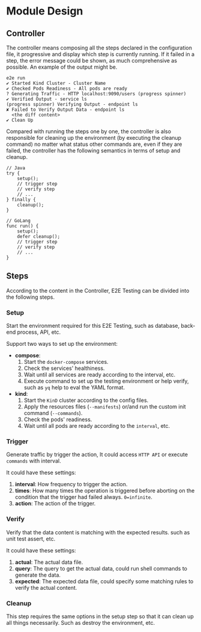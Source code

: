 # Module Design

## Controller

The controller means composing all the steps declared in the configuration file, it progressive and display which step is currently running.
If it failed in a step, the error message could be shown, as much comprehensive as possible. An example of the output might be.

```
e2e run
✔ Started Kind Cluster - Cluster Name
✔ Checked Pods Readiness - All pods are ready
? Generating Traffic - HTTP localhost:9090/users (progress spinner)
✔ Verified Output - service ls
(progress spinner) Verifying Output - endpoint ls
✘ Failed to Verify Output Data - endpoint ls
  <the diff content>
✔ Clean Up
```

Compared with running the steps one by one, the controller is also responsible for cleaning up the environment (by executing the cleanup command) no matter what status other commands are, even if they are failed, the controller has the following semantics in terms of setup and cleanup.

```
// Java
try {
    setup();
    // trigger step
    // verify step
    // ...
} finally {
    cleanup();
}

// GoLang
func run() {
    setup();
    defer cleanup();
    // trigger step
    // verify step
    // ...
}
```

## Steps

According to the content in the Controller, E2E Testing can be divided into the following steps.

### Setup

Start the environment required for this E2E Testing, such as database, back-end process, API, etc.

Support two ways to set up the environment:
- **compose**:
  1. Start the `docker-compose` services.
  1. Check the services' healthiness.
  1. Wait until all services are ready according to the interval, etc.
  1. Execute command to set up the testing environment or help verify, such as `yq` help to eval the YAML format.
- **kind**:
  1. Start the `KinD` cluster according to the config files.
  1. Apply the resources files (`--manifests`) or/and run the custom init command (`--commands`).
  1. Check the pods' readiness.
  1. Wait until all pods are ready according to the `interval`, etc.

### Trigger

Generate traffic by trigger the action, It could access `HTTP API` or execute `commands` with interval.

It could have these settings:
1. **interval**: How frequency to trigger the action.
1. **times**: How many times the operation is triggered before aborting on the condition that the trigger had failed always. `0=infinite`.
1. **action**: The action of the trigger.

### Verify

Verify that the data content is matching with the expected results. such as unit test assert, etc.

It could have these settings:
1. **actual**: The actual data file.
1. **query**: The query to get the actual data, could run shell commands to generate the data.
1. **expected**: The expected data file, could specify some matching rules to verify the actual content.

### Cleanup

This step requires the same options in the setup step so that it can clean up all things necessarily. Such as destroy the environment, etc.
